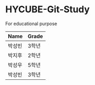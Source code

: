 # HYCUBE-Git-Study
For educational purpose

|Name|Grade|
|----|----|
|박성빈|3학년|
|박지후|2학년|
|박성우|5학년|
|박성빈|3학년|
